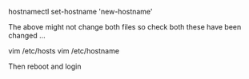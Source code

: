 
hostnamectl set-hostname 'new-hostname'

The above might not change both files so check both these have been changed ...

vim /etc/hosts
vim /etc/hostname

Then reboot and login
